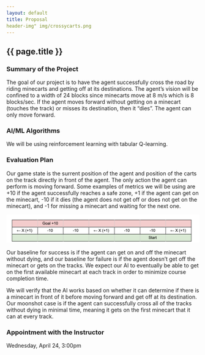 ```yaml
---
layout: default
title: Proposal
header-img" img/crossycarts.png
---
```



## {{ page.title }}

### Summary of the Project 
The goal of our project is to have the agent successfully cross the road by riding minecarts and getting off at its destinations. The agent’s vision will be confined to a width of 24 blocks since minecarts move at 8 m/s which is 8 blocks/sec.  If the agent moves forward without getting on a minecart (touches the track) or misses its destination, then it “dies”. The agent can only move forward. 

### AI/ML Algorithms
We will be using reinforcement learning with tabular Q-learning. 

### Evaluation Plan
Our game state is the surrent position of the agent and position of the carts on the track directly in front of the agent. The only action the agent can perform is moving forward. Some examples of metrics we will be using are +10 if the agent successfully reaches a safe zone, +1 if the agent can get on the minecart, -10 if it dies (the agent does not get off or does not get on the minecart), and -1 for missing a minecart and waiting for the next one. 

![useful image](sample_evaluation_table.png)

Our baseline for success is if the agent can get on and off the minecart without dying, and our baseline for failure is if the agent doesn’t get off the minecart or gets on the tracks. We expect our AI to eventually be able to get on the first available minecart at each track in order to minimize course completion time.

We will verify that the AI works based on whether it can determine if there is a minecart in front of it before moving forward and get off at its destination. Our moonshot case is if the agent can successfully cross all of the tracks without dying in minimal time, meaning it gets on the first minecart that it can at every track.


### Appointment with the Instructor 
Wednesday, April 24, 3:00pm
